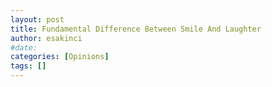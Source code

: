 ```yaml
---
layout: post
title: Fundamental Difference Between Smile And Laughter
author: esakinci
#date: 
categories: [Opinions]
tags: [] 
---
```

